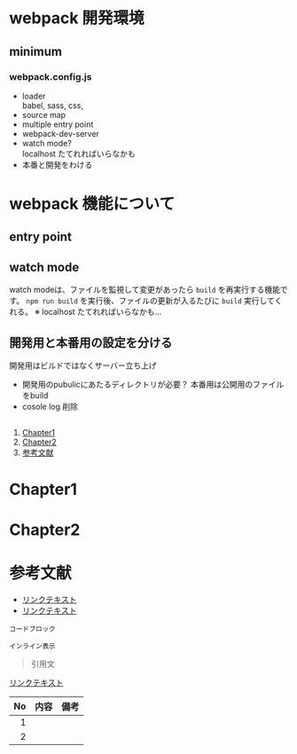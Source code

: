 # webpack 開発環境
## minimum
### webpack.config.js
* loader<br>babel, sass, css,
* source map
* multiple entry point
* webpack-dev-server
* watch mode?<br>localhost たてれればいらなかも
* 本番と開発をわける

# webpack 機能について
## entry point

## watch mode
watch modeは、ファイルを監視して変更があったら `build` を再実行する機能です。
`npm run build` を実行後、ファイルの更新が入るたびに `build` 実行してくれる。
※ localhost たてれればいらなかも…

## 開発用と本番用の設定を分ける
開発用はビルドではなくサーバー立ち上げ
- 開発用のpubulicにあたるディレクトリが必要？
本番用は公開用のファイルをbuild
- cosole log 削除


##
##
1. [Chapter1](#Chapter1)
1. [Chapter2](#Chapter2)
1. [参考文献](#reference)



<!-- 各チャプター -->
<a id="#Chapter1"></a>
# Chapter1

<a id="#Chapter2"></a>
# Chapter2

<a id="#reference"></a>
# 参考文献
- [リンクテキスト](URL)
- [リンクテキスト](URL)


```言語名:ファイル名.拡張子
コードブロック
```

`インライン表示`

>引用文

[リンクテキスト](URL)

| No |    内容     |    備考    |
|---:|-------------|------------|
| 1  |             |            |
| 2  |             |            |